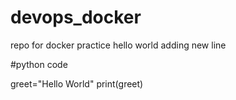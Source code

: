 # devops_docker
repo for docker practice
hello world
adding new line

#python code

greet="Hello World"
print(greet)
